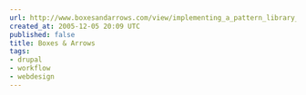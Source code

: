 ```yaml
---
url: http://www.boxesandarrows.com/view/implementing_a_pattern_library_in_the_real_world_a_yahoo_case_study
created_at: 2005-12-05 20:09 UTC
published: false
title: Boxes & Arrows
tags:
- drupal
- workflow
- webdesign
---
```



